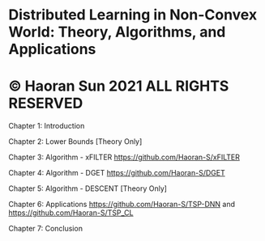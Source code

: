 # Distributed Learning in Non-Convex World: Theory, Algorithms, and Applications
# © Haoran Sun 2021 ALL RIGHTS RESERVED

Chapter 1: Introduction

Chapter 2: Lower Bounds [Theory Only]

Chapter 3: Algorithm - xFILTER https://github.com/Haoran-S/xFILTER

Chapter 4: Algorithm - DGET https://github.com/Haoran-S/DGET

Chapter 5: Algorithm - DESCENT [Theory Only]

Chapter 6: Applications https://github.com/Haoran-S/TSP-DNN and https://github.com/Haoran-S/TSP_CL

Chapter 7: Conclusion
